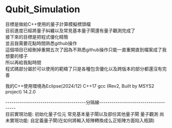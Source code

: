 # Qubit_Simulation
目標是做給C++使用的量子計算模擬標頭檔  
目前進度已經將量子糾纏以及常見基本量子閘還有量子觀測完成了  
接下來的目標是把程式優化精簡  
並且我需要花點時間熟悉github操作  
這個項目已經刪掉重開五次了因為不熟悉github操作只能一直重開直到檔案成了我想要的樣子  
所以再給我點時間  
程式碼部分屬於可以使用的範疇了只是各種包含優化以及跨版本的部分都還沒有完善  

我的C++使用環境為Eclipse(2024/12) C++17 gcc (Rev2, Built by MSYS2 project) 14.2.0

---------------------------------------分隔線-------------------------------------  
目前實現功能:
初始化量子位元
常見基本量子閘以及部份其他量子閘
量子觀測
尚未實現功能:
自定義量子閘(在如何將輸入矩陣轉換成么正矩陣方面陷入瓶頸)
